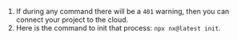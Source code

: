 1. If during any command there will be a `401` warning, then you can connect your project to the cloud.
2. Here is the command to init that process: `npx nx@latest init`.